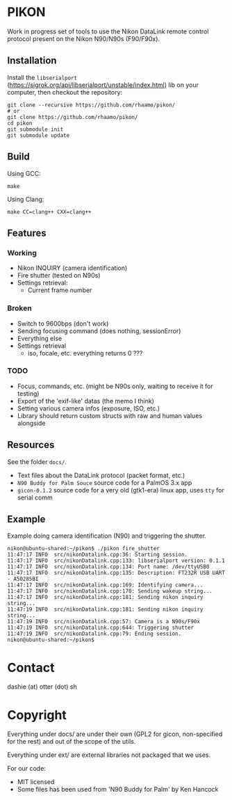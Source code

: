 # PIKON

Work in progress set of tools to use the Nikon DataLink remote control protocol present on the Nikon N90/N90s (F90/F90x).

## Installation

Install the `libserialport` (https://sigrok.org/api/libserialport/unstable/index.html) lib on your computer, then checkout the repository:

```
git clone --recursive https://github.com/rhaamo/pikon/
# or
git clone https://github.com/rhaamo/pikon/
cd pikon
git submodule init
git submodule update
```

## Build

Using GCC:
```
make
```

Using Clang:
```
make CC=clang++ CXX=clang++
```

## Features
### Working

- Nikon INQUIRY (camera identification)
- Fire shutter (tested on N90s)
- Settings retrieval:
  - Current frame number

### Broken
- Switch to 9600bps (don't work)
- Sending focusing command (does nothing, sessionError)
- Everything else
- Settings retrieval
  - iso, focale, etc. everything returns 0 ???

### TODO
- Focus, commands, etc. (might be N90s only, waiting to receive it for testing)
- Export of the 'exif-like' datas (the memo I think)
- Setting various camera infos (exposure, ISO, etc.)
- Library should return custom structs with raw and human values alongside

## Resources

See the folder `docs/`.
- Text files about the DataLink protocol (packet format, etc.)
- `N90 Buddy for Palm Souce` source code for a PalmOS 3.x app
- `gicon-0.1.2` source code for a very old (gtk1-era) linux app, uses `tty` for serial comm

## Example

Example doing camera identification (N90) and triggering the shutter.

```
nikon@ubuntu-shared:~/pikon$ ./pikon fire_shutter
11:47:17 INFO  src/nikonDatalink.cpp:36: Starting session.
11:47:17 INFO  src/nikonDatalink.cpp:133: libserialport version: 0.1.1
11:47:17 INFO  src/nikonDatalink.cpp:134: Port name: /dev/ttyUSB0
11:47:17 INFO  src/nikonDatalink.cpp:135: Description: FT232R USB UART - A50285BI
11:47:17 INFO  src/nikonDatalink.cpp:169: Identifying camera...
11:47:17 INFO  src/nikonDatalink.cpp:170: Sending wakeup string...
11:47:17 INFO  src/nikonDatalink.cpp:181: Sending nikon inquiry string...
11:47:19 INFO  src/nikonDatalink.cpp:181: Sending nikon inquiry string...
11:47:19 INFO  src/nikonDatalink.cpp:57: Camera is a N90s/F90x
11:47:19 INFO  src/nikonDatalink.cpp:644: Triggering shutter
11:47:19 INFO  src/nikonDatalink.cpp:79: Ending session.
nikon@ubuntu-shared:~/pikon$
```

# Contact
dashie (at) otter (dot) sh

# Copyright

Everything under docs/ are under their own (GPL2 for gicon, non-specified for the rest) and out of the scope of the utils.

Everything under ext/ are external libraries not packaged that we uses.

For our code:
- MIT licensed
- Some files has been used from 'N90 Buddy for Palm' by Ken Hancock
